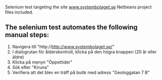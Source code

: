Selenium test targeting the site www.systembolaget.se
Netbeans project files included.


The selenium test automates the following manual steps:
-------------------------------------------------------

1. Navigera till "http://http://www.systembolaget.se/"
2. I dialogrutan för ålderskontroll, klicka på den högra knappen (20 år eller äldre)
3. Klicka på menyn "Öppettider"
4. Sök efter "Kiruna"
5. Verifiera att det blev en träff på butik med adress "Geologgatan 7 B" 
